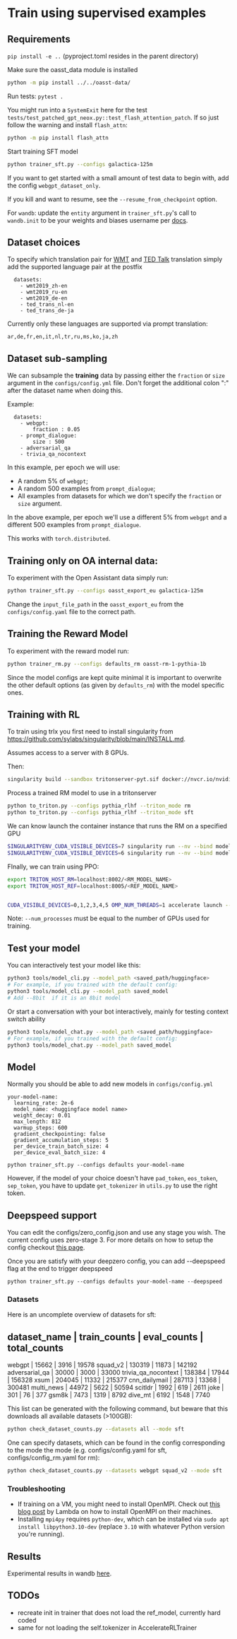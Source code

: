 # Train using supervised examples

## Requirements

`pip install -e ..` (pyproject.toml resides in the parent directory)

Make sure the oasst_data module is installed

```bash
python -m pip install ../../oasst-data/
```

Run tests: `pytest .`

You might run into a `SystemExit` here for the test
`tests/test_patched_gpt_neox.py::test_flash_attention_patch`. If so just follow
the warning and install `flash_attn`:

```bash
python -m pip install flash_attn
```

Start training SFT model

```bash
python trainer_sft.py --configs galactica-125m
```

If you want to get started with a small amount of test data to begin with, add
the config `webgpt_dataset_only`.

If you kill and want to resume, see the `--resume_from_checkpoint` option.

For `wandb`: update the `entity` argument in `trainer_sft.py`'s call to
`wandb.init` to be your weights and biases username per
[docs](https://docs.wandb.ai/ref/python/init).

## Dataset choices

To specify which translation pair for
[WMT](https://huggingface.co/datasets/wmt19) and
[TED Talk](https://huggingface.co/datasets/ted_talks_iwslt) translation simply
add the supported language pair at the postfix

```
  datasets:
    - wmt2019_zh-en
    - wmt2019_ru-en
    - wmt2019_de-en
    - ted_trans_nl-en
    - ted_trans_de-ja
```

Currently only these languages are supported via prompt translation:

```
ar,de,fr,en,it,nl,tr,ru,ms,ko,ja,zh
```

## Dataset sub-sampling

We can subsample the **training** data by passing either the `fraction` or
`size` argument in the `configs/config.yml` file. Don't forget the additional
colon ":" after the dataset name when doing this.

Example:

```
  datasets:
    - webgpt:
        fraction : 0.05
    - prompt_dialogue:
        size : 500
    - adversarial_qa
    - trivia_qa_nocontext
```

In this example, per epoch we will use:

- A random 5% of `webgpt`;
- A random 500 examples from `prompt_dialogue`;
- All examples from datasets for which we don't specify the `fraction` or `size`
  argument.

In the above example, per epoch we'll use a different 5% from `webgpt` and a
different 500 examples from `prompt_dialogue`.

This works with `torch.distributed`.

## Training only on OA internal data:

To experiment with the Open Assistant data simply run:

```bash
python trainer_sft.py --configs oasst_export_eu galactica-125m
```

Change the `input_file_path` in the `oasst_export_eu` from the
`configs/config.yaml` file to the correct path.

## Training the Reward Model

To experiment with the reward model run:

```bash
python trainer_rm.py --configs defaults_rm oasst-rm-1-pythia-1b
```

Since the model configs are kept quite minimal it is important to overwrite the
other default options (as given by `defaults_rm`) with the model specific ones.

## Training with RL

To train using trlx you first need to install singularity from
https://github.com/sylabs/singularity/blob/main/INSTALL.md.

Assumes access to a server with 8 GPUs.

Then:

```bash
singularity build --sandbox tritonserver-pyt.sif docker://nvcr.io/nvidia/tritonserver:22.08-pyt-python-py3
```

Process a trained RM model to use in a tritonserver

```bash
python to_triton.py --configs pythia_rlhf --triton_mode rm
python to_triton.py --configs pythia_rlhf --triton_mode sft
```

We can know launch the container instance that runs the RM on a specified GPU

```bash
SINGULARITYENV_CUDA_VISIBLE_DEVICES=7 singularity run --nv --bind model_store_rm:/model_store tritonserver-pyt.sif tritonserver --model-repository=/model_store --http-port 8001 --grpc-port 8002 --metrics-port 8003
SINGULARITYENV_CUDA_VISIBLE_DEVICES=6 singularity run --nv --bind model_store_sft:/model_store tritonserver-pyt.sif tritonserver --model-repository=/model_store --http-port 8004 --grpc-port 8005 --metrics-port 8006
```

FInally, we can train using PPO:

```bash
export TRITON_HOST_RM=localhost:8002/<RM_MODEL_NAME>
export TRITON_HOST_REF=localhost:8005/<REF_MODEL_NAME>


CUDA_VISIBLE_DEVICES=0,1,2,3,4,5 OMP_NUM_THREADS=1 accelerate launch --main_process_port 29501 --config_file configs/accelerate_config.yaml --num_processes 6 trainer_rl.py --configs defaults defaults_rlhf pythia_rlhf oasst_export_latin_cyrillic_rlhf
```

Note: `--num_processes` must be equal to the number of GPUs used for training.

## Test your model

You can interactively test your model like this:

```bash
python3 tools/model_cli.py --model_path <saved_path/huggingface>
# For example, if you trained with the default config:
python3 tools/model_cli.py --model_path saved_model
# Add --8bit  if it is an 8bit model
```

Or start a conversation with your bot interactively, mainly for testing context
switch ability

```bash
python3 tools/model_chat.py --model_path <saved_path/huggingface>
# For example, if you trained with the default config:
python3 tools/model_chat.py --model_path saved_model
```

## Model

Normally you should be able to add new models in `configs/config.yml`

```
your-model-name:
  learning_rate: 2e-6
  model_name: <huggingface model name>
  weight_decay: 0.01
  max_length: 812
  warmup_steps: 600
  gradient_checkpointing: false
  gradient_accumulation_steps: 5
  per_device_train_batch_size: 4
  per_device_eval_batch_size: 4
```

```
python trainer_sft.py --configs defaults your-model-name
```

However, if the model of your choice doesn't have `pad_token`, `eos_token`,
`sep_token`, you have to update `get_tokenizer` in `utils.py` to use the right
token.

## Deepspeed support

You can edit the configs/zero_config.json and use any stage you wish. The
current config uses zero-stage 3. For more details on how to setup the config
checkout [this page](https://www.deepspeed.ai/tutorials/zero/).

Once you are satisfy with your deepzero config, you can add --deepspeed flag at
the end to trigger deepspeed

```
python trainer_sft.py --configs defaults your-model-name --deepspeed
```

### Datasets

Here is an uncomplete overview of datasets for sft:

<!-- prettier-ignore -->
dataset_name        | train_counts | eval_counts | total_counts
----------------------------------------------------------------

<!-- prettier-ignore -->
webgpt              |     15662    |     3916    |     19578
squad_v2            |    130319    |    11873    |    142192
adversarial_qa      |     30000    |     3000    |     33000
trivia_qa_nocontext |    138384    |    17944    |    156328
xsum                |    204045    |    11332    |    215377
cnn_dailymail       |    287113    |    13368    |    300481
multi_news          |     44972    |     5622    |     50594
scitldr             |      1992    |      619    |      2611
joke                |       301    |       76    |       377
gsm8k               |      7473    |     1319    |      8792
dive_mt             |      6192    |     1548    |      7740

This list can be generated with the following command, but beware that this
downloads all available datasets (>100GB):

```bash
python check_dataset_counts.py --datasets all --mode sft
```

One can specify datasets, which can be found in the config corresponding to the
mode the mode (e.g. configs/config.yaml for sft, configs/config_rm.yaml for rm):

```bash
python check_dataset_counts.py --datasets webgpt squad_v2 --mode sft
```

### Troubleshooting

- If training on a VM, you might need to install OpenMPI. Check out
  [this blog post](https://lambdalabs.com/blog/horovod-keras-for-multi-gpu-training#open-mpi-optional)
  by Lambda on how to install OpenMPI on their machines.
- Installing `mpi4py` requires `python-dev`, which can be installed via
  `sudo apt install libpython3.10-dev` (replace `3.10` with whatever Python
  version you're running).

## Results

Experimental results in wandb
[here](https://wandb.ai/sanagnos/supervised-finetuning?workspace=user-sanagnos).

## TODOs

- recreate init in trainer that does not load the ref_model, currently hard
  coded
- same for not loading the self.tokenizer in AccelerateRLTrainer
